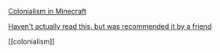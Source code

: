 [Colonialism in Minecraft](https://www.youtube.com/watch?v=d6i5Ylu0mgM)

[Haven't actually read this, but was recommended it by a friend](https://journals.sagepub.com/doi/full/10.1177/1555412016655678)

[[colonialism]]
